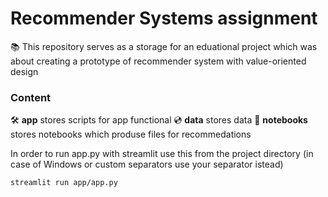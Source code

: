 # Recommender Systems assignment
📚 This repository serves as a storage for an eduational project which was about creating a prototype of recommender system with value-oriented design

### Content
🛠️ **app** stores scripts for app functional
💿 **data** stores data
📝 **notebooks** stores notebooks which produse files for recommedations

In order to run app.py with streamlit use this from the project directory (in case of Windows or custom separators use your separator istead)
```
streamlit run app/app.py
```


